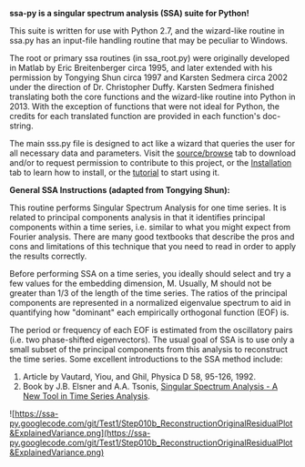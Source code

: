 **ssa-py is a singular spectrum analysis (SSA) suite for Python!**

This suite is written for use with Python 2.7, and the wizard-like routine in ssa.py has an input-file handling routine that may be peculiar to Windows.

The root or primary ssa routines (in ssa\_root.py) were originally developed in Matlab by Eric Breitenberger circa 1995, and later extended with his permission by Tongying Shun circa 1997 and Karsten Sedmera circa 2002 under the direction of Dr. Christopher Duffy. Karsten Sedmera finished translating both the core functions and the wizard-like routine into Python in 2013. With the exception of functions that were not ideal for Python, the credits for each translated function are provided in each function's doc-string.

The main sss.py file is designed to act like a wizard that queries the user for all necessary data and parameters. Visit the [source/browse](https://code.google.com/p/ssa-py/source/browse) tab to download and/or to request permission to contribute to this project, or the [Installation](http://code.google.com/p/ssa-py/wiki/Installation) tab to learn how to install, or the [tutorial](https://code.google.com/p/ssa-py/wiki/Tutorial) to start using it.

**General SSA Instructions (adapted from Tongying Shun):**

This routine performs Singular Spectrum Analysis for one time series. It is related to principal components analysis in that it identifies principal components within a time series, i.e. similar to what you might expect from Fourier analysis. There are many good textbooks that describe the pros and cons and limitations of this technique that you need to read in order to apply the results correctly.

Before performing SSA on a time series, you ideally should select and try a few values for the  embedding dimension, M. Usually, M should not be greater than 1/3 of the length of the time series. The ratios of the principal components are represented in a normalized eigenvalue spectrum to aid in quantifying how "dominant" each empirically orthogonal function (EOF) is.

The period or frequency of each EOF is estimated from the oscillatory pairs (i.e. two phase-shifted eigenvectors). The usual goal of SSA is to use only a
small subset of the principal components from this analysis to reconstruct the time series. Some excellent introductions to the SSA method include:

  1. Article by Vautard, Yiou, and Ghil, Physica D 58, 95-126, 1992.
  1. Book by J.B. Elsner and A.A. Tsonis, [Singular Spectrum Analysis - A New Tool in Time Series Analysis](http://books.google.com/books/about/Singular_Spectrum_Analysis.html?id=pHsGF9WIBxkC).

![https://ssa-py.googlecode.com/git/Test1/Step010b_ReconstructionOriginalResidualPlot&ExplainedVariance.png](https://ssa-py.googlecode.com/git/Test1/Step010b_ReconstructionOriginalResidualPlot&ExplainedVariance.png)